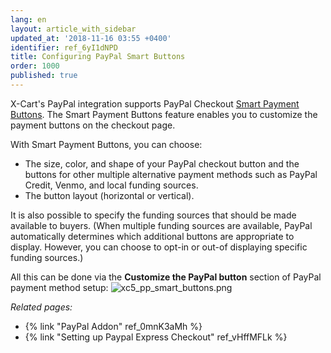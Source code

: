 ```yaml
---
lang: en
layout: article_with_sidebar
updated_at: '2018-11-16 03:55 +0400'
identifier: ref_6yI1dNPD
title: Configuring PayPal Smart Buttons
order: 1000
published: true
---
```

X-Cart's PayPal integration supports PayPal Checkout [Smart Payment Buttons](https://www.paypal.com/us/smarthelp/article/what-are-smart-payment-buttons-in-express-checkout-ts2173). The Smart Payment Buttons feature enables you to customize the payment buttons on the checkout page.

With Smart Payment Buttons, you can choose:

   * The size, color, and shape of your PayPal checkout button and the buttons for other multiple alternative payment methods such as PayPal Credit, Venmo, and local funding sources.
   * The button layout (horizontal or vertical).

It is also possible to specify the funding sources that should be made available to buyers. (When multiple funding sources are available, PayPal automatically determines which additional buttons are appropriate to display. However, you can choose to opt-in or out-of displaying specific funding sources.)

All this can be done via the **Customize the PayPal button** section of PayPal payment method setup:
![xc5_pp_smart_buttons.png]({{site.baseurl}}/attachments/ref_6yI1dNPD/xc5_pp_smart_buttons.png)

_Related pages:_

* {% link "PayPal Addon" ref_0mnK3aMh %}
* {% link "Setting up Paypal Express Checkout" ref_vHffMFLk %}

